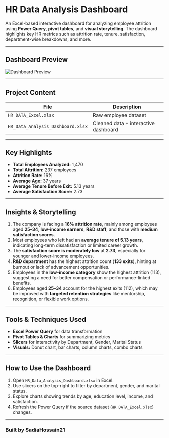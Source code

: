 # HR Data Analysis Dashboard

An Excel-based interactive dashboard for analyzing employee attrition using **Power Query**, **pivot tables**, and **visual storytelling**. The dashboard highlights key HR metrics such as attrition rate, tenure, satisfaction, department-wise breakdowns, and more.

---

## Dashboard Preview

![Dashboard Preview](HR_Data_Analysis_Dashbaord.png)

---

## Project Content

| File | Description |
|------|-------------|
| `HR DATA_Excel.xlsx` | Raw employee dataset |
| `HR_Data_Analysis_Dashboard.xlsx` | Cleaned data + interactive dashboard |

---

## Key Highlights

- **Total Employees Analyzed:** 1,470  
- **Total Attrition:** 237 employees  
- **Attrition Rate:** 16%  
- **Average Age:** 37 years  
- **Average Tenure Before Exit:** 5.13 years  
- **Average Satisfaction Score:** 2.73  

---

## Insights & Storytelling

1. The company is facing a **16% attrition rate**, mainly among employees aged **25–34**, **low-income earners**, **R&D staff**, and those with **medium satisfaction scores**.
2. Most employees who left had an **average tenure of 5.13 years**, indicating long-term dissatisfaction or limited career growth.
3. The **satisfaction score is moderately low** at **2.73**, especially for younger and lower-income employees.
4. **R&D department** has the highest attrition count (**133 exits**), hinting at burnout or lack of advancement opportunities.
5. Employees in the **low-income category** show the highest attrition (113), suggesting a need for better compensation or performance-linked benefits.
6. Employees aged **25–34** account for the highest exits (112), which may be improved with **targeted retention strategies** like mentorship, recognition, or flexible work options.

---

## Tools & Techniques Used

- **Excel Power Query** for data transformation  
- **Pivot Tables & Charts** for summarizing metrics  
- **Slicers** for interactivity by Department, Gender, Marital Status  
- **Visuals:** Donut chart, bar charts, column charts, combo charts  

---

## How to Use the Dashboard

1. Open `HR_Data_Analysis_Dashboard.xlsx` in Excel.
2. Use slicers on the top-right to filter by department, gender, and marital status.
3. Explore charts showing trends by age, education level, income, and satisfaction.
4. Refresh the Power Query if the source dataset (`HR DATA_Excel.xlsx`) changes.

---

### Built by SadiaHossain21
